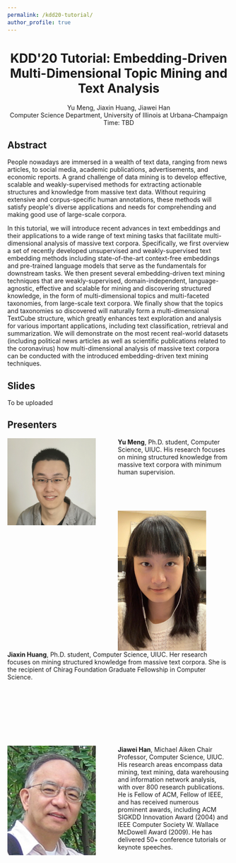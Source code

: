 ```yaml
---
permalink: /kdd20-tutorial/
author_profile: true
---
```


<center>
<h1>
KDD'20 Tutorial: Embedding-Driven Multi-Dimensional Topic Mining and Text Analysis
</h1>
Yu Meng, Jiaxin Huang, Jiawei Han<br/>
Computer Science Department, University of Illinois at Urbana-Champaign<br/>
Time: TBD
</center>

## Abstract

People nowadays are immersed in a wealth of text data, ranging from news articles, to social media, academic publications, advertisements, and economic reports. A grand challenge of data mining is to develop effective, scalable and weakly-supervised methods for extracting actionable structures and knowledge from massive text data. Without requiring extensive and corpus-specific human annotations, these methods will satisfy people's diverse applications and needs for comprehending and making good use of large-scale corpora.

In this tutorial, we will introduce recent advances in text embeddings and their applications to a wide range of text mining tasks that facilitate multi-dimensional analysis of massive text corpora. Specifically, we first overview a set of recently developed unsupervised and weakly-supervised text embedding methods including state-of-the-art context-free embeddings and pre-trained language models that serve as the fundamentals for downstream tasks. We then present several embedding-driven text mining techniques that are weakly-supervised, domain-independent, language-agnostic, effective and scalable for mining and discovering structured knowledge, in the form of multi-dimensional topics and multi-faceted taxonomies, from large-scale text corpora. We finally show that the topics and taxonomies so discovered will naturally form a multi-dimensional TextCube structure, which greatly enhances text exploration and analysis for various important applications, including text classification, retrieval and summarization. We will demonstrate on the most recent real-world datasets (including political news articles as well as scientific publications related to the coronavirus) how multi-dimensional analysis of massive text corpora can be conducted with the introduced embedding-driven text mining techniques.

## Slides

To be uploaded

## Presenters

<img align="left" img src="/images/Yu_Meng.jpg" alt="Yu Meng" style="width: 200px;margin-right:50px;"/>**Yu Meng**, Ph.D. student, Computer Science, UIUC. His research focuses on mining structured knowledge from massive text corpora with minimum human supervision.

<br/>
<br/>
<br/>

<img align="left" img src="/images/Jiaxin_Huang.jpg" alt="Jiaxin Huang" style="width: 200px;margin-right:50px;"/>**Jiaxin Huang**, Ph.D. student, Computer Science, UIUC. Her research focuses on mining structured knowledge from massive text corpora. She is the recipient of Chirag Foundation Graduate Fellowship in Computer Science.

<br/>
<br/>
<br/>
<br/>
<br/>
<br/>
<br/>

<img align="left" img src="/images/Jiawei_Han.jpg" alt="Jiawei Han" style="width: 200px;margin-right:50px;"/>**Jiawei Han**, Michael Aiken Chair Professor, Computer Science, UIUC. His research areas encompass data mining, text mining, data warehousing and information network analysis, with over 800 research publications. He is Fellow of ACM, Fellow of IEEE, and has received numerous prominent awards, including ACM SIGKDD Innovation Award (2004) and IEEE Computer Society W. Wallace McDowell Award (2009). He has delivered 50+ conference tutorials or keynote speeches.
